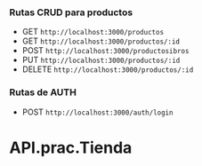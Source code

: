 
### Rutas CRUD para productos

- GET `http://localhost:3000/productos`
- GET `http://localhost:3000/productos/:id`
- POST `http://localhost:3000/productosibros`
- PUT `http://localhost:3000/productos/:id`
- DELETE `http://localhost:3000/productos/:id`


### Rutas de AUTH

- POST `http://localhost:3000/auth/login`


# API.prac.Tienda
